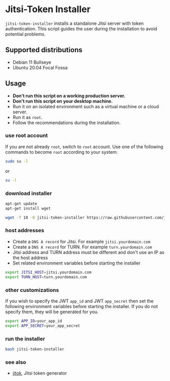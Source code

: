 # Jitsi-Token Installer

`jitsi-token-installer` installs a standalone Jitsi server with token
authentication. This script guides the user during the installation to avoid
potential problems.

## Supported distributions

- Debian 11 Bullseye
- Ubuntu 20.04 Focal Fossa

## Usage

- **Don't run this script on a working production server.**
- **Don't run this script on your desktop machine.**
- Run it on an isolated environment such as a virtual machine or a cloud server.
- Run it as `root`.
- Follow the recommendations during the installation.

### use root account

If you are not already `root`, switch to `root` account. Use one of the
following commands to become `root` according to your system:

```bash
sudo su -l
```

or

```bash
su -l
```

### download installer

```bash
apt-get update
apt-get install wget

wget -T 10 -O jitsi-token-installer https://raw.githubusercontent.com/jitsi-contrib/installers/main/jitsi-token/jitsi-token-installer
```

### host addresses

- Create a `DNS A record` for Jitsi. For example `jitsi.yourdomain.com`
- Create a `DNS A record` for TURN. For example `turn.yourdomain.com`
- Jitsi address and TURN address must be different and don't use an IP as the
  host address
- Set related environment variables before starting the installer

```bash
export JITSI_HOST=jitsi.yourdomain.com
export TURN_HOST=turn.yourdomain.com
```

### other customizations

If you wish to specify the JWT `app_id` and JWT `app_secret` then set the
following environment variables before starting the installer. If you do not
specify them, they will be generated for you.

```bash
export APP_ID=your_app_id
export APP_SECRET=your_app_secret
```

### run the installer

```bash
bash jitsi-token-installer
```

### see also

- [jitok](https://github.com/jitsi-contrib/jitok), Jitsi token generator
